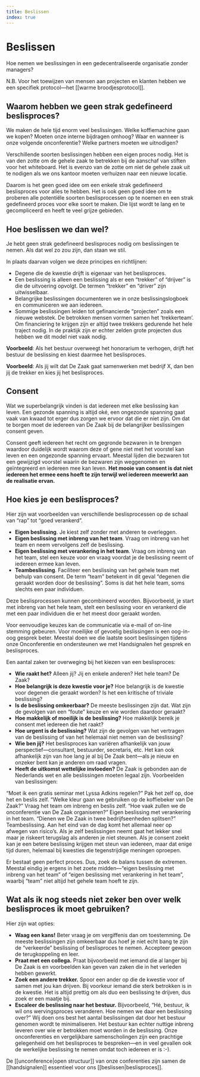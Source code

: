```yaml
---
title: Beslissen
index: true
---
```



# Beslissen
Hoe nemen we beslissingen in een gedecentraliseerde organisatie zonder managers?

N.B. Voor het toewijzen van mensen aan projecten en klanten hebben we een specifiek protocol—het [[warme broodjesprotocol]].


## Waarom hebben we geen strak gedefineerd beslisproces?

We maken de hele tijd enorm veel beslissingen. Welke koffiemachine gaan we kopen? Moeten onze interne bijdragen omhoog? Waar en wanneer is onze volgende onconferentie? Welke partners moeten we uitnodigen?

Verschillende soorten beslissingen hebben een eigen proces nodig. Het is van den zotte om de gehele zaak te betrekken bij de aanschaf van stiften voor het whiteboard. Het is evenzo van de zotte om niet de gehele zaak uit te nodigen als we ons kantoor moeten verhuizen naar een nieuwe locatie.

Daarom is het geen goed idee om een enkele strak gedefineerd beslisproces voor alles te hebben. Het is ook geen goed idee om te proberen alle potentiële soorten beslisprocessen op te noemen en een strak gedefineerd proces voor elke soort te maken. Die lijst wordt te lang en te gecompliceerd en heeft te veel grijze gebieden.


## Hoe beslissen we dan wel?

Je hebt geen strak gedefineerd beslisproces nodig om beslissingen te nemen. Als dat wel zo zou zijn, dan staan we stil.

In plaats daarvan volgen we deze principes en richtlijnen:

- Degene die de kwestie drijft is eigenaar van het beslisproces.
- Een beslissing is alleen een beslissing als er een “trekker” of “drijver” is die de uitvoering opvolgt. De termen “trekker” en “driver” zijn uitwisselbaar.
- Belangrijke beslissingen documenteren we in onze beslissingslogboek en communiceren we aan iedereen.
- Sommige beslissingen leiden tot gefinancierde “projecten” zoals een nieuwe webstek. De betrokken mensen vormen samen het ‘trekkerteam’. Om financiering te krijgen zijn er altijd twee trekkers gedurende het hele traject nodig. In de praktijk zijn er echter zelden grote projecten dus hebben we dit model niet vaak nodig.

**Voorbeeld**: Als het bestuur overweegt het honorarium te verhogen, drijft het bestuur de beslissing en kiest daarmee het beslisproces.

**Voorbeeld**: Als jij wilt dat De Zaak gaat samenwerken met bedrijf X, dan ben jij de trekker en kies jij het beslisproces.


## Consent

Wat we superbelangrijk vinden is dat iedereen met elke beslissing kan leven. Een gezonde spanning is altijd oké, een ongezonde spanning gaat vaak van kwaad tot erger dus zorgen we ervoor dat die er niet zijn. Om dat te borgen moet de iedereen van De Zaak bij de belangrijker beslissingen consent geven.

Consent geeft iedereen het recht om gegronde bezwaren in te brengen waardoor duidelijk wordt waarom deze of gene niet met het voorstel kan leven en een ongezonde spanning ervaart. Meestal lijden die bezwaren tot een gewijzigd voorstel waarin de bezwaren zijn weggenomen en geïntegreerd en iedereen mee kan leven. **Het mooie van consent is dat niet iedereen het ermee eens hoeft te zijn terwijl wel iedereen meewerkt aan de realisatie ervan.**


## Hoe kies je een beslisproces?

Hier zijn wat voorbeelden van verschillende beslisprocessen op de schaal van “rap” tot “goed verankerd”.

- **Eigen beslissing**. Je kiest zelf zonder met anderen te overleggen.
- **Eigen beslissing met inbreng van het team**. Vraag om inbreng van het team en neem vervolgens zelf de beslissing.
- **Eigen beslissing met verankering in het team**. Vraag om inbreng van het team, stel een keuze voor en vraag voordat je de beslissing neemt of iedereen ermee kan leven.
- **Teambeslissing**. Faciliteer een beslissing van het gehele team met behulp van consent.
De term “team” betekent in dit geval “degenen die geraakt worden door de beslissing”. Soms is dat het hele team, soms slechts een paar individuen.

Deze beslisprocessen kunnen gecombineerd woorden. Bijvoorbeeld, je start met inbreng van het hele team, stelt een beslissing voor en verankerd die met een paar individuen die er het meest door geraakt worden.

Voor eenvoudige keuzes kan de communicatie via e-mail of on-line stemming gebeuren. Voor moeilijke of gevoelig beslissingen is een oog-in-oog gesprek beter. Meestal doen we die laatste soort beslissingen tijdens onze Onconferentie en ondersteunen we met Handsignalen het gesprek en beslisproces.

Een aantal zaken ter overweging bij het kiezen van een beslisproces:

- **Wie raakt het?** Alleen jij? Jij en enkele anderen? Het hele team? De Zaak?
- **Hoe belangrijk is deze kwestie voor je?** Hoe belangrijk is de kwestie voor degenen die geraakt worden? Is het een kritische of triviale beslissing?
- **Is de beslissing omkeerbaar?** De meeste beslissingen zijn dat. Wat zijn de gevolgen van een “foute” keuze en wie worden daardoor geraakt?
- **Hoe makkelijk of moeilijk is de beslissing?** Hoe makkelijk bereik je consent met iedereen die het raakt?
- **Hoe urgent is de beslissing?** Wat zijn de gevolgen van het vertragen van de beslissing of van het helemaal niet nemen van de beslissing?
- **Wie ben jij?** Het beslisproces kan variëren afhankelijk van jouw perspectief—consultant, bestuurder, secretaris, etc. Het kan ook afhankelijk zijn van hoe lang je al bij De Zaak bent—als je nieuw en onzeker bent kan je anderen om raad vragen.
- **Heeft de uitkomst wettelijke invloeden?** De Zaak is gebonden aan de Nederlands wet en alle beslissingen moeten legaal zijn.
Voorbeelden van beslissingen:

“Moet ik een gratis seminar met Lyssa Adkins regelen?” Pak het zelf op, doe het en beslis zelf.
“Welke kleur gaan we gebruiken op de koffiebeker van De Zaak?” Vraag het team om inbreng en beslis zelf.
“Hoe vaak zullen we de onconferentie van De Zaak organiseren?” Eigen beslissing met verankering in het team.
“Dienen we De Zaak in twee bedrijfseenheden splitsen?” Teambeslissing.
Aan het eind van de dag komt het allemaal neer op afwegen van risico’s. Als je zelf beslissingen neemt gaat het lekker snel maar je riskeert terugslag als anderen je niet steunen. Als je consent zoekt kan je een betere beslissing krijgen met steun van iedereen, maar dat enige tijd duren, helemaal bij kwesties die tegenstrijdige meningen oproepen.

Er bestaat geen perfect proces. Dus, zoek de balans tussen de extremen. Meestal eindig je ergens in het zoete midden—“eigen beslissing met inbreng van het team” of “eigen beslissing met verankering in het team”, waarbij “team” niet altijd het gehele team hoeft te zijn.


## Wat als ik nog steeds niet zeker ben over welk beslisproces ik moet gebruiken?

Hier zijn wat opties:

- **Waag een kans!** Beter vraag je om vergiffenis dan om toestemming. De meeste beslissingen zijn omkeerbaar dus hoef je niet echt bang te zijn de “verkeerde” beslissing of beslisproces te nemen. Accepteer gewoon de terugkoppeling en leer.
- **Praat met een collega.** Praat bijvoorbeeld met iemand die al langer bij De Zaak is en voorbeelden kan geven van zaken die in het verleden hebben gewerkt.
- **Zoek een andere trekker.** Spoor een ander op die de kwestie voor of samen met jou kan drijven. Bij voorkeur iemand die sterk betrokken is in de kwestie.  Het is altijd prettig om als duo een beslissing te drijven, dus zoek er een maatje bij.
- **Escaleer de beslissing naar het bestuur.** Bijvoorbeeld, “Hé, bestuur, ik wil ons wervingsproces veranderen. Hoe nemen we daar een beslissing over?” Wij doen ons best het aantal beslissingen dat door het bestuur genomen wordt te minimaliseren. Het bestuur kan echter nuttige inbreng leveren over wie er betrokken moet worden in de beslissing.
Onze onconferenties en vergelijkbare samenscholingen zijn een prachtige gelegenheid om het beslisproces te bespreken—en in veel gevallen ook de werkelijke beslissing te nemen omdat toch iedereen er is :-).

De [[unconference|open structuur]] van onze conferenties zijn samen  de [[handsignalen]] essentieel voor ons [[beslissen|beslisproces]].
